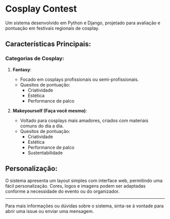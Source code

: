 # Cosplay Contest

Um sistema desenvolvido em Python e Django, projetado para avaliação e pontuação em festivais regionais de cosplay.

## Características Principais:

### **Categorias de Cosplay**:
1. **Fantasy**:
    - Focado em cosplays profissionais ou semi-profissionais.
    - Quesitos de pontuação:
      - Criatividade
      - Estética
      - Performance de palco

2. **Makeyourself (Faça você mesmo)**:
    - Voltado para cosplays mais amadores, criados com materiais comuns do dia a dia.
    - Quesitos de pontuação:
      - Criatividade
      - Estética
      - Performance de palco
      - Sustentabilidade

## Personalização:
O sistema apresenta um layout simples com interface web, permitindo uma fácil personalização. Cores, logos e imagens podem ser adaptadas conforme a necessidade do evento ou do organizador.

---

Para mais informações ou dúvidas sobre o sistema, sinta-se à vontade para abrir uma issue ou enviar uma mensagem.
